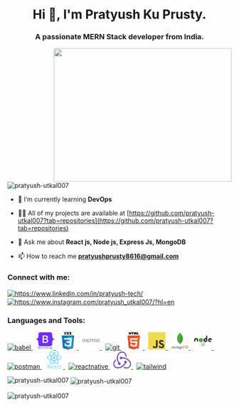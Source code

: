 <h1 align="center">Hi 👋, I'm Pratyush Ku Prusty.</h1>
<h3 align="center">A passionate MERN Stack developer from India.</h3>
<img src="https://miro.medium.com/v2/resize:fit:1400/1*PcUTIKD7RU7PP0S66jrVJg.gif" align="right" width="400px" height="300" alt="" srcset="">

<p align="left"> 
    <img src="https://komarev.com/ghpvc/?username=pratyush-utkal007&label=Profile%20views&color=0e75b6&style=flat" alt="pratyush-utkal007" /> 
</p>

- 🌱 I’m currently learning **DevOps**

- 👨‍💻 All of my projects are available at [https://github.com/pratyush-utkal007?tab=repositories](https://github.com/pratyush-utkal007?tab=repositories)

- 💬 Ask me about **React js, Node js, Express Js, MongoDB**

- 📫 How to reach me **pratyushprusty8616@gmail.com**

<h3 align="left">Connect with me:</h3>
<p align="left">
    <a href="https://www.linkedin.com/in/pratyush-tech/" target="blank">
        <img align="center" src="https://raw.githubusercontent.com/rahuldkjain/github-profile-readme-generator/master/src/images/icons/Social/linked-in-alt.svg" alt="https://www.linkedin.com/in/pratyush-tech/" height="30" width="40" />
    </a>
    <a href="https://instagram.com/https://www.instagram.com/pratyush_utkal007/?hl=en" target="blank">
        <img align="center" src="https://raw.githubusercontent.com/rahuldkjain/github-profile-readme-generator/master/src/images/icons/Social/instagram.svg" alt="https://www.instagram.com/pratyush_utkal007/?hl=en" height="30" width="40" />
    </a>
</p>

<h3 align="left">Languages and Tools:</h3>
<p align="left"> 
    <a href="https://babeljs.io/" target="_blank" rel="noreferrer"> 
        <img src="https://www.vectorlogo.zone/logos/babeljs/babeljs-icon.svg" alt="babel" width="40" height="40" /> 
    </a> 
    <span>&nbsp;</span>
    <a href="https://getbootstrap.com" target="_blank" rel="noreferrer"> 
        <img src="https://raw.githubusercontent.com/devicons/devicon/master/icons/bootstrap/bootstrap-plain-wordmark.svg" alt="bootstrap" width="40" height="40" /> 
    </a> 
    <span>&nbsp;</span>
    <a href="https://www.w3schools.com/css/" target="_blank" rel="noreferrer"> 
        <img src="https://raw.githubusercontent.com/devicons/devicon/master/icons/css3/css3-original-wordmark.svg" alt="css3" width="40" height="40" /> 
    </a> 
    <span>&nbsp;</span>
    <a href="https://expressjs.com" target="_blank" rel="noreferrer"> 
        <img src="https://raw.githubusercontent.com/devicons/devicon/master/icons/express/express-original-wordmark.svg" alt="express" width="40" height="40" /> 
    </a> 
    <span>&nbsp;</span>
    <a href="https://git-scm.com/" target="_blank" rel="noreferrer"> 
        <img src="https://www.vectorlogo.zone/logos/git-scm/git-scm-icon.svg" alt="git" width="40" height="40" /> 
    </a> 
    <span>&nbsp;</span>
    <a href="https://www.w3.org/html/" target="_blank" rel="noreferrer"> 
        <img src="https://raw.githubusercontent.com/devicons/devicon/master/icons/html5/html5-original-wordmark.svg" alt="html5" width="40" height="40" /> 
    </a> 
    <span>&nbsp;</span>
    <a href="https://developer.mozilla.org/en-US/docs/Web/JavaScript" target="_blank" rel="noreferrer"> 
        <img src="https://raw.githubusercontent.com/devicons/devicon/master/icons/javascript/javascript-original.svg" alt="javascript" width="40" height="40" /> 
    </a> 
    <span>&nbsp;</span>
    <a href="https://www.mongodb.com/" target="_blank" rel="noreferrer"> 
        <img src="https://raw.githubusercontent.com/devicons/devicon/master/icons/mongodb/mongodb-original-wordmark.svg" alt="mongodb" width="40" height="40" /> 
    </a> 
    <span>&nbsp;</span>
    <a href="https://nodejs.org" target="_blank" rel="noreferrer"> 
        <img src="https://raw.githubusercontent.com/devicons/devicon/master/icons/nodejs/nodejs-original-wordmark.svg" alt="nodejs" width="40" height="40" /> 
    </a> 
    <span>&nbsp;</span>
    <a href="https://postman.com" target="_blank" rel="noreferrer"> 
        <img src="https://www.vectorlogo.zone/logos/getpostman/getpostman-icon.svg" alt="postman" width="40" height="40" /> 
    </a> 
    <span>&nbsp;</span>
    <a href="https://reactjs.org/" target="_blank" rel="noreferrer"> 
        <img src="https://raw.githubusercontent.com/devicons/devicon/master/icons/react/react-original-wordmark.svg" alt="react" width="40" height="40" /> 
    </a> 
    <span>&nbsp;</span>
    <a href="https://reactnative.dev/" target="_blank" rel="noreferrer"> 
        <img src="https://reactnative.dev/img/header_logo.svg" alt="reactnative" width="40" height="40" /> 
    </a> 
    <span>&nbsp;</span>
    <a href="https://redux.js.org" target="_blank" rel="noreferrer"> 
        <img src="https://raw.githubusercontent.com/devicons/devicon/master/icons/redux/redux-original.svg" alt="redux" width="40" height="40" /> 
    </a> 
    <span>&nbsp;</span>
    <a href="https://tailwindcss.com/" target="_blank" rel="noreferrer"> 
        <img src="https://www.vectorlogo.zone/logos/tailwindcss/tailwindcss-icon.svg" alt="tailwind" width="40" height="40" /> 
    </a> 
</p>

<p><img align="left" src="https://github-readme-stats.vercel.app/api/top-langs?username=pratyush-utkal007&show_icons=true&locale=en&layout=compact" alt="pratyush-utkal007" /></p>

<p>&nbsp;<img align="center" src="https://github-readme-stats.vercel.app/api?username=pratyush-utkal007&show_icons=true&locale=en" alt="pratyush-utkal007" /></p>

<p><img align="center" src="https://github-readme-streak-stats.herokuapp.com/?user=pratyush-utkal007&" alt="pratyush-utkal007" /></p>
